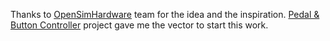 Thanks to [OpenSimHardware](https://github.com/OpenSimHardware) team for the idea and the inspiration. [Pedal & Button Controller](https://github.com/OpenSimHardware/PedalButtonController) project gave me the vector to start this work.